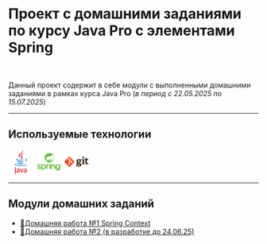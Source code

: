 # Проект с домашними заданиями по курсу Java Pro c элементами Spring

<div align="center">
  <img src="https://media.giphy.com/media/v1.Y2lkPWVjZjA1ZTQ3MDAwMXNldW9saDZlM3gydjYxbjFndWhzNmtyNGtjOHg3cnpxeWkwbCZlcD12MV9zdGlja2Vyc19yZWxhdGVkJmN0PXM/jdPMeyv9rn0hZHh8n9/giphy.gif" width="100" alt=""/>
</div>

Данный проект содержит в себе модули с выполненными домашними заданиями в рамках курса Java Pro
(*в период с 22.05.2025 по 15.07.2025*)

---

## Используемые технологии

<div>
  <img src="https://github.com/devicons/devicon/blob/master/icons/java/java-original-wordmark.svg" title="Java" alt="Java" width="50" height="50"/>&nbsp; 
  <img src="https://github.com/devicons/devicon/blob/master/icons/spring/spring-original-wordmark.svg" title="Spring" alt="Spring" width="50" height="50"/>
  <img src="https://github.com/devicons/devicon/blob/master/icons/git/git-original-wordmark.svg" title="Git" alt="Git" width="50" height="50"/>
</div>

---

## Модули домашних заданий

- [💾Домашняя работа №1 Spring Context](./homework-spring-1)
- [🔧Домашняя работа №2 (в разработке до 24.06.25)](./homework-spring-2)